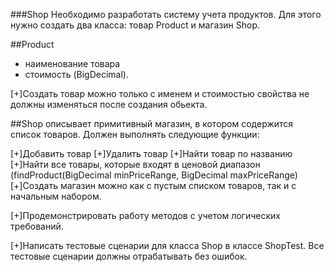 ###Shop
Необходимо разработать систему учета продуктов. 
Для этого нужно создать два класса: товар Product и магазин Shop.


##Product
- наименование товара
- стоимость (BigDecimal).

[+]Создать товар можно только с именем и стоимостью 
свойства не должны изменяться после создания обьекта.

##Shop
описывает примитивный магазин, в котором содержится список товаров. Должен выполнять следующие функции:

[+]Добавить товар
[+]Удалить товар
[+]Найти товар по названию
[+]Найти все товары, которые входят в ценовой диапазон 
(findProduct(BigDecimal minPriceRange, BigDecimal maxPriceRange)
[+]Создать магазин можно как с пустым списком товаров, так и с начальным набором.

[+]Продемонстрировать работу методов с учетом логических требований.

[+]Написать тестовые сценарии для класса Shop в классе ShopTest. 
Все тестовые сценарии должны отрабатывать без ошибок.